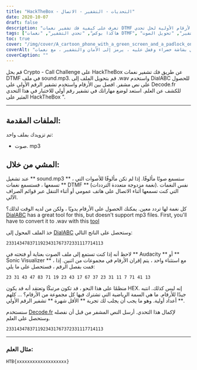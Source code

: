```yaml
---
title: "HackTheBox - التحديات - التشفير - الاتصال"
date: 2020-10-07
draft: false
description: "تعرف على كيفية فك تشفير نغمات DTMF باستخدام تشفير الأرقام الأولية لحل تحدي Crypto - Call على HackTheBox."
tags: ["هاكذا بوكس", "تحدي التشفير", "نغمات DTMF", "عدد الشفرات الأولية", "فك التشفير", "حل الألغاز", "التشفير", "تحويل الصوت", "DialABC", "فك الشفرة", "WAV", "MP3", "تكرار", "السمة الرياضية", "علَم", "الجرأة", "متخيل سونيك", "أعداد", "قوائم الصراف الآلي", "الهاتف المدفوع"]
toc: true
cover: "/img/cover/A_cartoon_phone_with_a_green_screen_and_a_padlock_on_it.png"
coverAlt: "هاتف كرتوني بشاشة خضراء وقفل عليه ، يرمز إلى الأمان والتشفير ، مع نغمات DTMF موضحة في الخلفية"
coverCaption: ""
---
```


قم بحل Crypto - Call Challenge على HackTheBox عن طريق فك تشفير نغمات DTMF في ملف sound.mp3. قم بتحويل الملف إلى .wav واستخدم DialABC للحصول على نص مشفر. افصل بين الأرقام واستخدم تشفير الرقم الأولي على Decode.fr للكشف عن العلم. استعد لوضع مهاراتك في تشفير رقم أولي للاختبار في هذا التحدي المثير على HackTheBox ".

______

## الملفات المقدمة:

تم تزويدك بملف واحد:
- صوت. mp3

## المشي من خلال:

عند تشغيل ** sound.mp3 ** ، ستسمع صوتًا مألوفًا. إذا لم تكن مألوفًا للأصوات التي تسمعها ، فستسمع نغمات ** DTMF ** (نغمة مزدوجة متعددة الترددات). نفس النغمات التي كنت تسمعها أثناء الاتصال على هاتف عمومي أو أثناء التنقل عبر قوائم الصراف الآلي.

كل نغمة لها تردد معين. يمكنك الحصول على الأرقام يدويًا ، ولكن من لديه الوقت لذلك؟ [DialABC](http://www.dialabc.com/sound/detect/index.html) has a great tool for this, but doesn't support mp3 files. First, you'll have to convert it to .wav with this [tool](https://online-audio-converter.com/)

خذ الملف المحول إلى [DialABC](http://www.dialabc.com/sound/detect/index.html) وستحصل على الناتج التالي:
```
2331434783711923431767372331117714113
```
 
لاحظ أنه إذا كنت تستمع إلى ملف الصوت بعناية أو فتحته في ** Audacity ** أو ** Sonic Visualizer ** ، مع استثناء واحد ، يتم إقران الأرقام في مجموعات من اثنين.
إذا قمت بفصل الرقم ، فستحصل على ما يلي:
```
23 31 43 47 83 71 19 23 43 17 67 37 23 31 11 7 71 41 13
```

منظمًا على هذا النحو ، قد تكون مرتبكًا وتعتقد أنه قد يكون HEX. إنه ليس كذلك.
انتبه جيدًا للأرقام. ما هي السمة الرياضية التي تشترك فيها كل مجموعة من الأرقام؟ ...
كلهم أعداد أولية. وهو ما يجب أن يجلب لك تجربة ** الأقل شهرة ** تشفير الرقم الأولي **.

سنستخدم [Decode.fr](https://www.dcode.fr/prime-numbers-cipher) لإكمال هذا التحدي.
أرسل النص المشفر من قبل أن نفصله وستحصل على العلم.
```
2331434783711923431767372331117714113
```

______

### مثال العلم:
```
HTB{xxxxxxxxxxxxxxxxxxx}
```